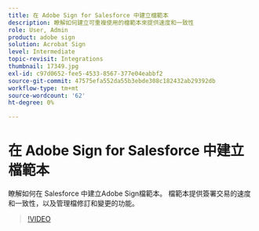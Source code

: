 ```yaml
---
title: 在 Adobe Sign for Salesforce 中建立檔範本
description: 瞭解如何建立可重複使用的檔範本來提供速度和一致性
role: User, Admin
product: adobe sign
solution: Acrobat Sign
level: Intermediate
topic-revisit: Integrations
thumbnail: 17349.jpg
exl-id: c97d0652-fee5-4533-8567-377e04eabbf2
source-git-commit: 47575efa552da55b3ebde308c182432ab29392db
workflow-type: tm+mt
source-wordcount: '62'
ht-degree: 0%

---
```


# 在 Adobe Sign for Salesforce 中建立檔範本

瞭解如何在 Salesforce 中建立Adobe Sign檔範本。 檔範本提供簽署交易的速度和一致性，以及管理檔修訂和變更的功能。

>[!VIDEO](https://video.tv.adobe.com/v/17349?hidetitle=true)
